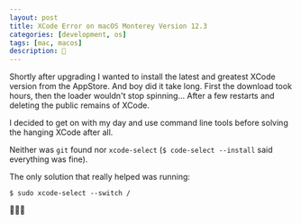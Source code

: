 ```yaml
---
layout: post
title: XCode Error on macOS Monterey Version 12.3 
categories: [development, os]
tags: [mac, macos]
description: 🍎
---
```


Shortly after upgrading I wanted to install the latest and greatest XCode version from the AppStore. And boy did it take long. First the download took hours, then the loader wouldn't stop spinning... After a few restarts and deleting the public remains of XCode.

I decided to get on with my day and use command line tools before solving the hanging XCode after all.

Neither was `git` found nor `xcode-select` (`$ code-select --install` said everything was fine).

The only solution that really helped was running:

`$ sudo xcode-select --switch /`

👨‍💻💦